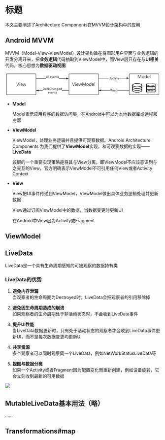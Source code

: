 # 标题

本文主要阐述了Architecture Components在MVVM设计架构中的应用

## Android MVVM

MVVM（Model-View-ViewModel）设计架构旨在将图形用户界面与业务逻辑的开发分离开来，把**业务逻辑**代码抽取到ViewModel中，而View层只存在与**UI相关**代码。核心思想为**数据驱动视图**

![](https://github.com/GLee9507/Technology-sharing/raw/master/img/mvvm2.PNG)

- **Model**

  Model表示应用程序的数据访问层，在Android中可以为本地数据库或远程服务器

- **ViewModel**
  
  ViewModel，处理业务逻辑并且提供可观察数据。Android Architecture Components 为我们提供了**ViewModel**实现，和可观察数据的实现——**LiveData**  

  该层的一个重要实现策略是将其与View分离，即ViewModel不应该意识到与之交互的View，官方明确表示ViewModel不可引用任何View或者Activity Context

- **View**
  
  View把UI事件传递到ViewModel，ViewModel做出具体业务逻辑处理并更新数据

  View通过订阅ViewModel中的数据，当数据变更时更新UI

  在Android中View层为Activity或Fragment



## ViewModel



## LiveData

LiveData是一个具有生命周期感知的可被观察的数据持有类
### LiveData的优势

1. **避免内存泄漏**  
    当观察者的生命周期为Destroyed时，LiveData会把观察者的引用移除掉

2. **避免因生命周期造成的崩溃**  
    如果观察者的生命周期处于非活动状态时，不会收到LiveData事件

3. **提升UI性能**  
    当LiveData数据更新时，只有处于活动状态的观察者才会收到LiveData事件更新UI，而不是每次数据变更均更新UI

4. **共享资源**  
    多个观察者可以同时观察同一个LiveData，例如NetWorkStatusLiveData等

5. **视图与数据分离**  
    如果一个Activity或者Fragment因为配置变化而重新创建，例如设备旋转，它会立刻收到最新的可用数据

![](https://user-gold-cdn.xitu.io/2018/11/26/1674da659ba72b84?imageView2/0/w/1280/h/960/format/webp/ignore-error/1) 


## MutableLiveData基本用法（略）
……
## Transformations#map 